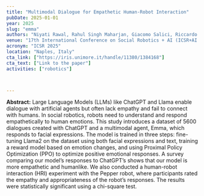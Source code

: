 ```yaml
---
title: "Multimodal Dialogue for Empathetic Human-Robot Interaction"
pubDate: 2025-01-01
year: 2025
slug: "emma"
authors: "Niyati Rawal, Rahul Singh Maharjan, Giacomo Salici, Riccardo Catalini, Marta Romeo, Roberto Bigazzi, Lorenzo Baraldi, Roberto Vezzani, Rita Cucchiara, Angelo Cangelosi"
venue: "17th International Conference on Social Robotics + AI (ICSR+AI 2025)"
acronym: "ICSR 2025"
location: "Naples, Italy"
cta_link: ["https://iris.unimore.it/handle/11380/1384168"]
cta_text: ["Link to the paper"]
activities: ["robotics"]



---
```


**Abstract:** Large Language Models (LLMs) like ChatGPT and Llama enable dialogue with artificial agents but often lack empathy and fail to connect with humans. In social robotics, robots need to understand and respond empathetically to human emotions. This study introduces a dataset of 5600 dialogues created with ChatGPT and a multimodal agent, Emma, which responds to facial expressions. The model is trained in three steps: fine-tuning Llama2 on the dataset using both facial expressions and text, training a reward model based on emotion changes, and using Proximal Policy Optimization (PPO) to optimize positive emotional responses. A survey comparing our model’s responses to ChatGPT’s shows that our model is more empathetic and humanlike. We also conducted a human-robot interaction (HRI) experiment with the Pepper robot, where participants rated the empathy and appropriateness of the robot’s responses. The results were statistically significant using a chi-square test.